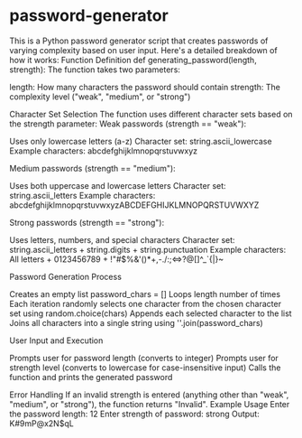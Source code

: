 # password-generator
This is a Python password generator script that creates passwords of varying complexity based on user input. Here's a detailed breakdown of how it works:
Function Definition
def generating_password(length, strength):
The function takes two parameters:

length: How many characters the password should contain
strength: The complexity level ("weak", "medium", or "strong")

Character Set Selection
The function uses different character sets based on the strength parameter:
Weak passwords (strength == "weak"):

Uses only lowercase letters (a-z)
Character set: string.ascii_lowercase
Example characters: abcdefghijklmnopqrstuvwxyz

Medium passwords (strength == "medium"):

Uses both uppercase and lowercase letters
Character set: string.ascii_letters
Example characters: abcdefghijklmnopqrstuvwxyzABCDEFGHIJKLMNOPQRSTUVWXYZ

Strong passwords (strength == "strong"):

Uses letters, numbers, and special characters
Character set: string.ascii_letters + string.digits + string.punctuation
Example characters: All letters + 0123456789 + !"#$%&'()*+,-./:;<=>?@[]^_`{|}~

Password Generation Process

Creates an empty list password_chars = []
Loops length number of times
Each iteration randomly selects one character from the chosen character set using random.choice(chars)
Appends each selected character to the list
Joins all characters into a single string using ''.join(password_chars)

User Input and Execution

Prompts user for password length (converts to integer)
Prompts user for strength level (converts to lowercase for case-insensitive input)
Calls the function and prints the generated password

Error Handling
If an invalid strength is entered (anything other than "weak", "medium", or "strong"), the function returns "Invalid".
Example Usage
Enter the password length: 12
Enter strength of password: strong
Output: K#9mP@x2N$qL
